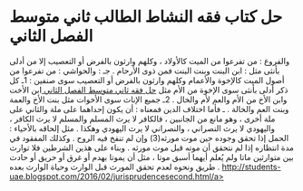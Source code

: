 # حل كتاب فقه النشاط الطالب ثاني متوسط الفصل الثاني 
والفروع : من تفرعوا من الميت كالأولاد ، وكلهم وارثون بالفرض أو التعصيب إلا من أدلى بأنثى مثل : ابن البنت وبنت البنت فمن ذوى الأرحام .
جـ : والحواشي : من تفرعوا من أصول الميت كالإخوة والأعمام وكلهم وارثون بالفرض أو التعصيب سوى صنفين :
1ـ كل ذكر أدلى بأنثى سوى الإخوة من الأم مثل  <a href="http://students-uae.blogspot.com/2016/02/jurisprudencesecond.html"> حل فقه ثاني متوسط الفصل الثاني </a> ابن الأخت وابن الأخ من الأم والعم لأم والخال .
2ـ جميع الإناث سوى الأخوات مثل بنت الأخ والعمة وبنت العم والخالة .
ـ فأما اختلاف الدين فمعناه : أن يكون إحداهما على ملة والثاني على ملة أخرى ، وهو مانع من الجانبين ، فالكافر لا يرث المسلم والمسلم لا يرث الكافر ، واليهودي لا يرث النصراني ، والنصراني لا يرث اليهودي وهكذا .
مثل إلحاقه بالأحياء : الحمل إذا تحقق وجوده حين موت مورثه(3) وإن لم تنفخ فيه الروح . وكذلك المفقود في مدة انتظاره إذا لم نتحقق أن موته قبل موت مورثه .
وبناء على هذين الشرطين فلا توارث بين متوارثين ماتا ولم يُعلم أيهما أسبق موتا ، مثل أن يموتا بهدم أو غرق أو حريق أو حادث طريق ونحوه لعدم تحقق المورث قبل الوارث وحياة الوارث بعده .
<a href="http://students-uae.blogspot.com/2016/02/jurisprudencesecond.html"> http://students-uae.blogspot.com/2016/02/jurisprudencesecond.html/a>
